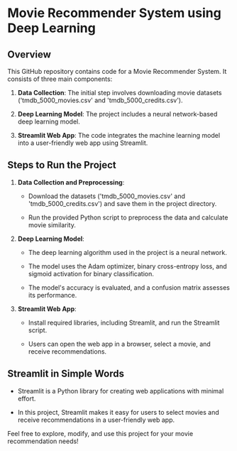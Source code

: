 # Movie Recommender System using Deep Learning

## Overview

This GitHub repository contains code for a Movie Recommender System.  It consists of three main components:

1. **Data Collection**: The initial step involves downloading movie datasets ('tmdb_5000_movies.csv' and 'tmdb_5000_credits.csv'). 

2. **Deep Learning Model**: The project includes a neural network-based deep learning model. 

3. **Streamlit Web App**: The code integrates the machine learning model into a user-friendly web app using Streamlit.

## Steps to Run the Project

1. **Data Collection and Preprocessing**:

   - Download the datasets ('tmdb_5000_movies.csv' and 'tmdb_5000_credits.csv') and save them in the project directory.

   - Run the provided Python script to preprocess the data and calculate movie similarity.

2. **Deep Learning Model**:

   - The deep learning algorithm used in the project is a neural network.
  
   - The model uses the Adam optimizer, binary cross-entropy loss, and sigmoid activation for binary classification.
  
   - The model's accuracy is evaluated, and a confusion matrix assesses its performance.
  
3. **Streamlit Web App**:

   - Install required libraries, including Streamlit, and run the Streamlit script.

   - Users can open the web app in a browser, select a movie, and receive recommendations.

## Streamlit in Simple Words

- Streamlit is a Python library for creating web applications with minimal effort.

- In this project, Streamlit makes it easy for users to select movies and receive recommendations in a user-friendly web app.

Feel free to explore, modify, and use this project for your movie recommendation needs!


